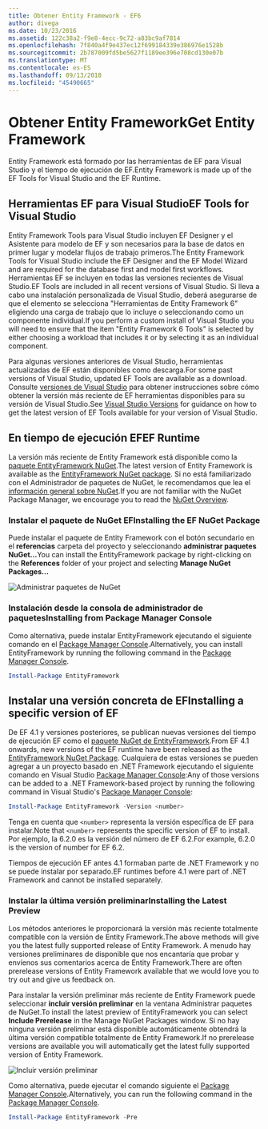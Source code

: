 ```yaml
---
title: Obtener Entity Framework - EF6
author: divega
ms.date: 10/23/2016
ms.assetid: 122c38a2-f9e8-4ecc-9c72-a83bc9af7814
ms.openlocfilehash: 7f840a4f9e437ec12f699184339e386976e1528b
ms.sourcegitcommit: 2b787009fd5be5627f1189ee396e708cd130e07b
ms.translationtype: MT
ms.contentlocale: es-ES
ms.lasthandoff: 09/13/2018
ms.locfileid: "45490665"
---
```

# <a name="get-entity-framework"></a><span data-ttu-id="2d8b4-102">Obtener Entity Framework</span><span class="sxs-lookup"><span data-stu-id="2d8b4-102">Get Entity Framework</span></span>
<span data-ttu-id="2d8b4-103">Entity Framework está formado por las herramientas de EF para Visual Studio y el tiempo de ejecución de EF.</span><span class="sxs-lookup"><span data-stu-id="2d8b4-103">Entity Framework is made up of the EF Tools for Visual Studio and the EF Runtime.</span></span>

## <a name="ef-tools-for-visual-studio"></a><span data-ttu-id="2d8b4-104">Herramientas EF para Visual Studio</span><span class="sxs-lookup"><span data-stu-id="2d8b4-104">EF Tools for Visual Studio</span></span>

<span data-ttu-id="2d8b4-105">Entity Framework Tools para Visual Studio incluyen EF Designer y el Asistente para modelo de EF y son necesarios para la base de datos en primer lugar y modelar flujos de trabajo primeros.</span><span class="sxs-lookup"><span data-stu-id="2d8b4-105">The Entity Framework Tools for Visual Studio include the EF Designer and the EF Model Wizard and are required for the database first and model first workflows.</span></span> <span data-ttu-id="2d8b4-106">Herramientas EF se incluyen en todas las versiones recientes de Visual Studio.</span><span class="sxs-lookup"><span data-stu-id="2d8b4-106">EF Tools are included in all recent versions of Visual Studio.</span></span> <span data-ttu-id="2d8b4-107">Si lleva a cabo una instalación personalizada de Visual Studio, deberá asegurarse de que el elemento se selecciona "Herramientas de Entity Framework 6" eligiendo una carga de trabajo que lo incluye o seleccionando como un componente individual.</span><span class="sxs-lookup"><span data-stu-id="2d8b4-107">If you perform a custom install of Visual Studio you will need to ensure that the item "Entity Framework 6 Tools" is selected by either choosing a workload that includes it or by selecting it as an individual component.</span></span>

<span data-ttu-id="2d8b4-108">Para algunas versiones anteriores de Visual Studio, herramientas actualizadas de EF están disponibles como descarga.</span><span class="sxs-lookup"><span data-stu-id="2d8b4-108">For some past versions of Visual Studio, updated EF Tools are available as a download.</span></span> <span data-ttu-id="2d8b4-109">Consulte [versiones de Visual Studio](~/ef6/what-is-new/visual-studio.md) para obtener instrucciones sobre cómo obtener la versión más reciente de EF herramientas disponibles para su versión de Visual Studio.</span><span class="sxs-lookup"><span data-stu-id="2d8b4-109">See [Visual Studio Versions](~/ef6/what-is-new/visual-studio.md) for guidance on how to get the latest version of EF Tools available for your version of Visual Studio.</span></span>

## <a name="ef-runtime"></a><span data-ttu-id="2d8b4-110">En tiempo de ejecución EF</span><span class="sxs-lookup"><span data-stu-id="2d8b4-110">EF Runtime</span></span>

<span data-ttu-id="2d8b4-111">La versión más reciente de Entity Framework está disponible como la [paquete EntityFramework NuGet](http://nuget.org/packages/EntityFramework/).</span><span class="sxs-lookup"><span data-stu-id="2d8b4-111">The latest version of Entity Framework is available as the [EntityFramework NuGet package](http://nuget.org/packages/EntityFramework/).</span></span> <span data-ttu-id="2d8b4-112">Si no está familiarizado con el Administrador de paquetes de NuGet, le recomendamos que lea el [información general sobre NuGet](https://docs.microsoft.com/nuget/consume-packages/overview-and-workflow).</span><span class="sxs-lookup"><span data-stu-id="2d8b4-112">If you are not familiar with the NuGet Package Manager, we encourage you to read the [NuGet Overview](https://docs.microsoft.com/nuget/consume-packages/overview-and-workflow).</span></span>

### <a name="installing-the-ef-nuget-package"></a><span data-ttu-id="2d8b4-113">Instalar el paquete de NuGet EF</span><span class="sxs-lookup"><span data-stu-id="2d8b4-113">Installing the EF NuGet Package</span></span>

<span data-ttu-id="2d8b4-114">Puede instalar el paquete de Entity Framework con el botón secundario en el **referencias** carpeta del proyecto y seleccionando **administrar paquetes NuGet...**</span><span class="sxs-lookup"><span data-stu-id="2d8b4-114">You can install the EntityFramework package by right-clicking on the **References** folder of your project and selecting **Manage NuGet Packages…**</span></span>

![Administrar paquetes de NuGet](~/ef6/media/managenugetpackages.png)

### <a name="installing-from-package-manager-console"></a><span data-ttu-id="2d8b4-116">Instalación desde la consola de administrador de paquetes</span><span class="sxs-lookup"><span data-stu-id="2d8b4-116">Installing from Package Manager Console</span></span>

<span data-ttu-id="2d8b4-117">Como alternativa, puede instalar EntityFramework ejecutando el siguiente comando en el [Package Manager Console](http://docs.nuget.org/docs/start-here/using-the-package-manager-console).</span><span class="sxs-lookup"><span data-stu-id="2d8b4-117">Alternatively, you can install EntityFramework by running the following command in the [Package Manager Console](http://docs.nuget.org/docs/start-here/using-the-package-manager-console).</span></span>

``` powershell
Install-Package EntityFramework
```

## <a name="installing-a-specific-version-of-ef"></a><span data-ttu-id="2d8b4-118">Instalar una versión concreta de EF</span><span class="sxs-lookup"><span data-stu-id="2d8b4-118">Installing a specific version of EF</span></span>

<span data-ttu-id="2d8b4-119">De EF 4.1 y versiones posteriores, se publican nuevas versiones del tiempo de ejecución EF como el [paquete NuGet de EntityFramework](https://www.nuget.org/packages/EntityFramework/).</span><span class="sxs-lookup"><span data-stu-id="2d8b4-119">From EF 4.1 onwards, new versions of the EF runtime have been released as the [EntityFramework NuGet Package](https://www.nuget.org/packages/EntityFramework/).</span></span> <span data-ttu-id="2d8b4-120">Cualquiera de estas versiones se pueden agregar a un proyecto basado en .NET Framework ejecutando el siguiente comando en Visual Studio [Package Manager Console](http://docs.nuget.org/docs/start-here/using-the-package-manager-console):</span><span class="sxs-lookup"><span data-stu-id="2d8b4-120">Any of those versions can be added to a .NET Framework-based project by running the following command in Visual Studio's [Package Manager Console](http://docs.nuget.org/docs/start-here/using-the-package-manager-console):</span></span>

``` powershell
Install-Package EntityFramework -Version <number>
```

<span data-ttu-id="2d8b4-121">Tenga en cuenta que `<number>` representa la versión específica de EF para instalar.</span><span class="sxs-lookup"><span data-stu-id="2d8b4-121">Note that `<number>` represents the specific version of EF to install.</span></span> <span data-ttu-id="2d8b4-122">Por ejemplo, la 6.2.0 es la versión del número de EF 6.2.</span><span class="sxs-lookup"><span data-stu-id="2d8b4-122">For example, 6.2.0 is the version of number for EF 6.2.</span></span>   

<span data-ttu-id="2d8b4-123">Tiempos de ejecución EF antes 4.1 formaban parte de .NET Framework y no se puede instalar por separado.</span><span class="sxs-lookup"><span data-stu-id="2d8b4-123">EF runtimes before 4.1 were part of .NET Framework and cannot be installed separately.</span></span>

### <a name="installing-the-latest-preview"></a><span data-ttu-id="2d8b4-124">Instalar la última versión preliminar</span><span class="sxs-lookup"><span data-stu-id="2d8b4-124">Installing the Latest Preview</span></span>

<span data-ttu-id="2d8b4-125">Los métodos anteriores le proporcionará la versión más reciente totalmente compatible con la versión de Entity Framework.</span><span class="sxs-lookup"><span data-stu-id="2d8b4-125">The above methods will give you the latest fully supported release of Entity Framework.</span></span> <span data-ttu-id="2d8b4-126">A menudo hay versiones preliminares de disponible que nos encantaría que probar y envíenos sus comentarios acerca de Entity Framework.</span><span class="sxs-lookup"><span data-stu-id="2d8b4-126">There are often prerelease versions of Entity Framework available that we would love you to try out and give us feedback on.</span></span>

<span data-ttu-id="2d8b4-127">Para instalar la versión preliminar más reciente de Entity Framework puede seleccionar **incluir versión preliminar** en la ventana Administrar paquetes de NuGet.</span><span class="sxs-lookup"><span data-stu-id="2d8b4-127">To install the latest preview of EntityFramework you can select **Include Prerelease** in the Manage NuGet Packages window.</span></span> <span data-ttu-id="2d8b4-128">Si no hay ninguna versión preliminar está disponible automáticamente obtendrá la última versión compatible totalmente de Entity Framework.</span><span class="sxs-lookup"><span data-stu-id="2d8b4-128">If no prerelease versions are available you will automatically get the latest fully supported version of Entity Framework.</span></span>

![Incluir versión preliminar](~/ef6/media/includeprerelease.png)

<span data-ttu-id="2d8b4-130">Como alternativa, puede ejecutar el comando siguiente el [Package Manager Console](http://docs.nuget.org/docs/start-here/using-the-package-manager-console).</span><span class="sxs-lookup"><span data-stu-id="2d8b4-130">Alternatively, you can run the following command in the [Package Manager Console](http://docs.nuget.org/docs/start-here/using-the-package-manager-console).</span></span>

``` powershell
Install-Package EntityFramework -Pre
```
